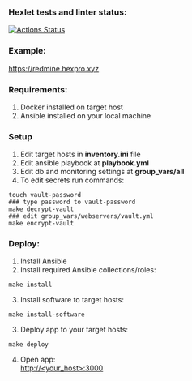### Hexlet tests and linter status:
[![Actions Status](https://github.com/nightlord189/devops-for-programmers-project-lvl2/workflows/hexlet-check/badge.svg)](https://github.com/nightlord189/devops-for-programmers-project-lvl2/actions)

### Example:
https://redmine.hexpro.xyz

### Requirements:
1. Docker installed on target host
2. Ansible installed on your local machine

### Setup
1. Edit target hosts in **inventory.ini** file
1. Edit ansible playbook at **playbook.yml**
1. Edit db and monitoring settings at **group_vars/all**
1. To edit secrets run commands:
```
touch vault-password
### type password to vault-password
make decrypt-vault
### edit group_vars/webservers/vault.yml
make encrypt-vault
```

### Deploy:
1. Install Ansible
2. Install required Ansible collections/roles:
```
make install
```
3. Install software to target hosts:
```
make install-software
```
3. Deploy app to your target hosts:
```
make deploy
```
4. Open app:   
[http://<your_host>:3000](http://<your_host>:3000)